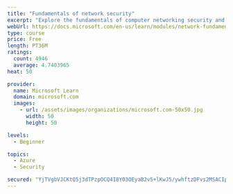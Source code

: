 ```yaml
---
title: "Fundamentals of network security"
excerpt: "Explore the fundamentals of computer networking security and monitoring."
webUrl: https://docs.microsoft.com/en-us/learn/modules/network-fundamentals-2/
type: course
price: Free
length: PT36M
ratings:
  count: 4946
  average: 4.7403965
heat: 50

provider:
  name: Microsoft Learn
  domain: microsoft.com
  images:
    - url: /assets/images/organizations/microsoft.com-50x50.jpg
      width: 50
      height: 50

levels:
  - Beginner

topics:
  - Azure
  - Security

secured: "YjTVgbVJCKtQ5j3dTPzpOCQ4I8Y03OEyaB2v5+lKwJ5/ywhftzDFvs2MSACIpJeSaGjykjBzEb1oADF0gfHZChjFQeCc2OxCDx95LmiYuXowGKBD6kycstwJsWeQg58LcdRx0GPKb2mz07W1zDa2XnH48rwMRDX/4GpnTLDel0NJAjKpj7ziwloNWY+6aq00MXe7uEzMD+mpBHsoG5/BAzUnpqY+qYPWQg4iT3vh0zH0Lnw9Lw7+ZUXsmE6/NAIsGxvnjwYEx4/UZUtfS36hsRTwhQ6sQBnmlaCEu2c046adsTDvchwLoCfliH91NRqRvpDhCIn3cD1eE96sFfzwxlGw/7L+hCWeD0v9z2KTxDjSKvvm0qjK4Kd+CVByMVpAAG1KkhtENQsi9qsw08jAjvfwrsrOBE0tXjA9VdW28W0=;qA7cKzfYQqVplChEl6/aMg=="
---
```


